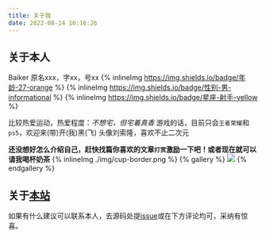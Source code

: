 ```yaml
---
title: 关于我
date: 2022-08-14 16:16:26
---
```


关于本人
---

Baiker 原名xxx，字xx，号xx
{% inlineImg https://img.shields.io/badge/年龄-27-orange %}
{% inlineImg https://img.shields.io/badge/性别-男-informational %}
{% inlineImg https://img.shields.io/badge/星座-射手-yellow %}

比较热爱运动，热爱程度：*不想宅，但宅着真香*
游戏的话，目前只会`王者荣耀`和`ps5`，欢迎来(带)开(我)黑(飞)
头像刘索隆，喜欢不止二次元

**还没想好怎么介绍自己，赶快找篇你喜欢的文章`打赏`激励一下吧！或者现在就可以请我喝杯奶茶** {% inlineImg ./img/cup-border.png %}
{% gallery %}
![](./img/wechat.jpeg)
{% endgallery %}

关于[本站](https://github.com/NinthRose/blog_source#readme)
---

如果有什么建议可以联系本人，去源码处提[issue](https://github.com/NinthRose/blog_source/issues)或在下方评论均可，采纳有惊喜。
